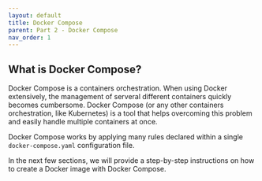 ```yaml
---
layout: default
title: Docker Compose
parent: Part 2 - Docker Compose
nav_order: 1
---
```


## What is Docker Compose?

Docker Compose is a containers orchestration. When using Docker extensively, the management of serveral different containers quickly becomes cumbersome. Docker Compose (or any other containers orchestration, like Kubernetes) is a tool that helps overcoming this problem and easily handle multiple containers at once.  

Docker Compose works by applying many rules declared within a single `docker-compose.yaml` configuration file.  

In the next few sections, we will provide a step-by-step instructions on how to create a Docker image with Docker Compose.
